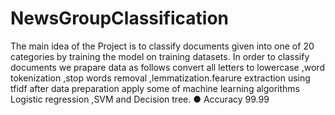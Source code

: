 # NewsGroupClassification
 
The main idea of the Project is to classify documents
given into one of 20 categories by training the model
on training datasets. In order to classify documents we
prapare data as follows convert all letters to lowercase
,word tokenization ,stop words removal
,lemmatization.fearure extraction using tfidf after data
preparation apply some of machine learning
algorithms Logistic regression ,SVM and Decision tree.
● Accuracy 99.99
